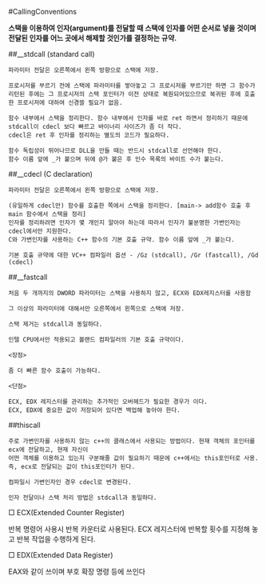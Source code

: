 #CallingConventions

**스택을 이용하여 인자(argument)를 전달할 때 스택에 인자를 어떤 순서로 넣을 것이며 전달된 인자를 어느 곳에서 해제할 것인가를 결정하는 규약.**

##__stdcall (standard call)

	파라미터 전달은 오른쪽에서 왼쪽 방향으로 스택에 저장.

	프로시저를 부르기 전에 스택에 파라미터를 쌓아놓고 그 프로시저를 부르기만 하면 그 함수가 리턴된 후에는 그 프로시저의 스택 포인터가 이전 상태로 복원되어있으므로 복귀된 후에 호출한 프로시저에 대하여 신경쓸 필요가 없음.

	함수 내부에서 스택을 정리한다. 함수 내부에서 인자를 바로 ret 하면서 정리하기 때문에 stdcall이 cdecl 보다 빠르고 바이너리 사이즈가 좀 더 작다. 
	cdecl은 ret 후 인자를 정리하는 별도의 코드가 필요하다.

	함수 독립성이 뛰어나므로 DLL을 만들 때는 반드시 stdcall로 선언해야 한다.
	함수 이름 앞에 _가 붙으며 뒤에 @가 붙은 후 인수 목록의 바이트 수가 붙는다. 

##__cdecl (C declaration)

	파라미터 전달은 오른쪽에서 왼쪽 방향으로 스택에 저장.

	(유일하게 cdecl만) 함수를 호출한 쪽에서 스택을 정리한다. [main-> add함수 호출 후 main 함수에서 스택을 정리]
	인자를 정리하려면 인자가 몇 개인지 알아야 하는데 따라서 인자가 불분명한 가변인자는 cdecl에서만 지원한다.
	C와 가변인자를 사용하는 C++ 함수의 기본 호출 규약. 함수 이름 앞에 _가 붙는다.

	기본 호출 규약에 대한 VC++ 컴파일러 옵션 - /Gz (stdcall), /Gr (fastcall), /Gd (cdecl)



##__fastcall

	처음 두 개까지의 DWORD 파라미터는 스택을 사용하지 않고, ECX와 EDX레지스터를 사용함

	그 이상의 파라미터에 대해서만 오른쪽에서 왼쪽으로 스택에 저장.

	스택 제거는 stdcall과 동일하다.

	인텔 CPU에서만 적용되고 볼랜드 컴파일러의 기본 호출 규약이다.

	<장점>

	좀 더 빠른 함수 호출이 가능하다.

	<단점>

	ECX, EDX 레지스터를 관리하는 추가적인 오버헤드가 필요한 경우가 이다.
	ECX, EDX에 중요한 값이 저장되어 있다면 백업해 놓아야 한다.

##thiscall

	주로 가변인자를 사용하지 않는 c++의 클래스에서 사용되는 방법이다. 현재 객체의 포인터를 ecx에 전달하고, 현재 자신이
	어떤 객체를 이용하고 있는지 구분해줄 값이 필요하기 때문에 c++에서는 this포인터로 사용.
	즉, ecx로 전달되는 값이 this포인터가 된다.

	컴파일시 가변인자인 경우 cdecl로 변경된다.

	인자 전달이나 스택 처리 방법은 stdcall과 동일하다.



□ ECX(Extended Counter Register)

반복 명령어 사용시 반복 카운터로 사용된다. ECX 레지스터에 반복할 횟수를 지정해 놓고 반복 작업을 수행하게 된다.


□ EDX(Extended Data Register)

EAX와 같이 쓰이며 부호 확장 명령 등에 쓰인다